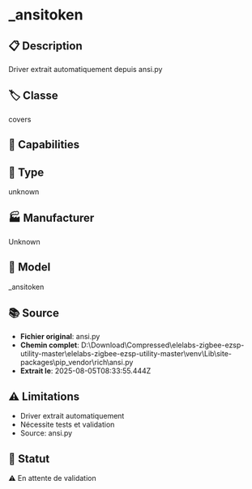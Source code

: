 # _ansitoken

## 📋 Description
Driver extrait automatiquement depuis ansi.py

## 🏷️ Classe
covers

## 🔧 Capabilities


## 📡 Type
unknown

## 🏭 Manufacturer
Unknown

## 📱 Model
_ansitoken

## 📚 Source
- **Fichier original**: ansi.py
- **Chemin complet**: D:\Download\Compressed\elelabs-zigbee-ezsp-utility-master\elelabs-zigbee-ezsp-utility-master\venv\Lib\site-packages\pip\_vendor\rich\ansi.py
- **Extrait le**: 2025-08-05T08:33:55.444Z

## ⚠️ Limitations
- Driver extrait automatiquement
- Nécessite tests et validation
- Source: ansi.py

## 🚀 Statut
⚠️ En attente de validation
